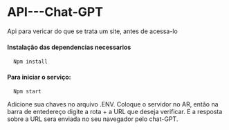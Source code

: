 # API---Chat-GPT
Api para vericar do que se trata um site, antes de acessa-lo

#### Instalação das dependencias necessarios

```http
  Npm install
```
#### Para iniciar o serviço:

```http
  Npm start
```

Adicione sua chaves no arquivo .ENV. Coloque o servidor no AR, então na barra de entedereço digite a rota + a URL que deseja verificar.
E a resposta sobre a URL sera enviada no seu navegador pelo chat-GPT.
